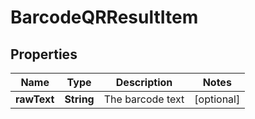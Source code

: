 

# BarcodeQRResultItem


## Properties

| Name | Type | Description | Notes |
|------------ | ------------- | ------------- | -------------|
|**rawText** | **String** | The barcode text |  [optional] |



